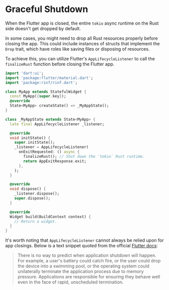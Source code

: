 # Graceful Shutdown

When the Flutter app is closed, the entire `tokio` async runtime on the Rust side doesn't get dropped by default.

In some cases, you might need to drop all Rust resources properly before closing the app. This could include instances of structs that implement the `Drop` trait, which have roles like saving files or disposing of resources.

To achieve this, you can utilize Flutter's `AppLifecycleListener` to call the `finalizeRust` function before closing the Flutter app.

```dart title="lib/main.dart"
import 'dart:ui';
import 'package:flutter/material.dart';
import 'package:rinf/rinf.dart';

class MyApp extends StatefulWidget {
  const MyApp({super.key});
  @override
  State<MyApp> createState() => _MyAppState();
}

class _MyAppState extends State<MyApp> {
  late final AppLifecycleListener _listener;

  @override
  void initState() {
    super.initState();
    _listener = AppLifecycleListener(
      onExitRequested: () async {
        finalizeRust(); // Shut down the `tokio` Rust runtime.
        return AppExitResponse.exit;
      },
    );
  }

  @override
  void dispose() {
    _listener.dispose();
    super.dispose();
  }

  @override
  Widget build(BuildContext context) {
    // Return a widget.
  }
}
```

It's worth noting that `AppLifecycleListener` cannot always be relied upon for app closings. Below is a text snippet quoted from the official [Flutter docs](https://api.flutter.dev/flutter/widgets/State/dispose.html):

> There is no way to predict when application shutdown will happen. For example, a user's battery could catch fire, or the user could drop the device into a swimming pool, or the operating system could unilaterally terminate the application process due to memory pressure. Applications are responsible for ensuring they behave well even in the face of rapid, unscheduled termination.
